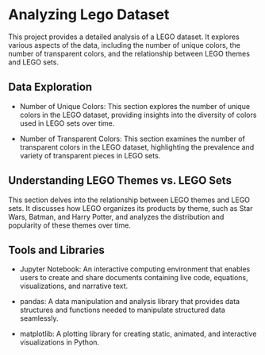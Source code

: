# Analyzing Lego Dataset

This project provides a detailed analysis of a LEGO dataset. It explores various aspects of the data, including the number of unique colors, the number of transparent colors, and the relationship between LEGO themes and LEGO sets.

## Data Exploration

- Number of Unique Colors: This section explores the number of unique colors in the LEGO dataset, providing insights into the diversity of colors used in LEGO sets over time.

- Number of Transparent Colors: This section examines the number of transparent colors in the LEGO dataset, highlighting the prevalence and variety of transparent pieces in LEGO sets.

## Understanding LEGO Themes vs. LEGO Sets

This section delves into the relationship between LEGO themes and LEGO sets. It discusses how LEGO organizes its products by theme, such as Star Wars, Batman, and Harry Potter, and analyzes the distribution and popularity of these themes over time.

## Tools and Libraries

- Jupyter Notebook: An interactive computing environment that enables users to create and share documents containing live code, equations, visualizations, and narrative text.

- pandas: A data manipulation and analysis library that provides data structures and functions needed to manipulate structured data seamlessly.

- matplotlib: A plotting library for creating static, animated, and interactive visualizations in Python.
